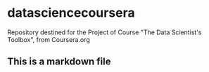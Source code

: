 # datasciencecoursera
Repository destined for the Project of Course "The Data Scientist's Toolbox", from Coursera.org

## This is a markdown file
